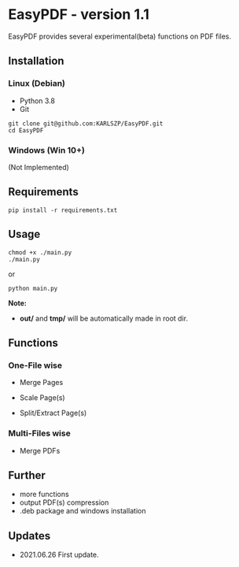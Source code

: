 # EasyPDF - version 1.1

EasyPDF provides several experimental(beta) functions on PDF files.



## Installation

### Linux (Debian)

*   Python 3.8
*   Git

```shell
git clone git@github.com:KARLSZP/EasyPDF.git
cd EasyPDF
```



### Windows (Win 10+)

(Not Implemented)



## Requirements

```shell
pip install -r requirements.txt
```



## Usage

```shell
chmod +x ./main.py
./main.py
```

or

```shell
python main.py
```



**Note:**

*   **out/** and **tmp/** will be automatically made in root dir.



## Functions

### One-File wise

*   Merge Pages



*   Scale Page(s)



*   Split/Extract Page(s)



### Multi-Files wise

*   Merge PDFs



## Further

*   more functions
*   output PDF(s) compression
*   .deb package and windows installation



## Updates

*   2021.06.26 First update.